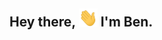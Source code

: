 ## Hey there, <img src="https://raw.githubusercontent.com/ABSphreak/ABSphreak/master/gifs/Hi.gif" width="30px"> I'm Ben.

